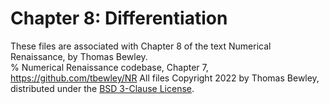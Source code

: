 # Chapter 8: Differentiation
These files are associated with Chapter 8 of the text Numerical Renaissance, by Thomas Bewley.<BR>
% Numerical Renaissance codebase, Chapter 7, https://github.com/tbewley/NR
All files Copyright 2022 by Thomas Bewley, distributed under the <a href="https://github.com/tbewley/NR/blob/main/LICENSE">BSD 3-Clause License</a>.

